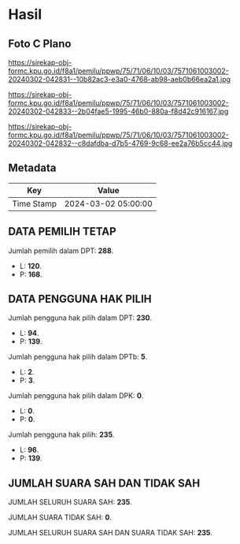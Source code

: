 # Hasil

## Foto C Plano

https://sirekap-obj-formc.kpu.go.id/f8a1/pemilu/ppwp/75/71/06/10/03/7571061003002-20240302-042831--10b82ac3-e3a0-4768-ab98-aeb0b66ea2a1.jpg

https://sirekap-obj-formc.kpu.go.id/f8a1/pemilu/ppwp/75/71/06/10/03/7571061003002-20240302-042833--2b04fae5-1995-46b0-880a-f8d42c916167.jpg

https://sirekap-obj-formc.kpu.go.id/f8a1/pemilu/ppwp/75/71/06/10/03/7571061003002-20240302-042832--c8dafdba-d7b5-4769-9c68-ee2a76b5cc44.jpg


## Metadata

| Key        | Value               |
| ---------- | ------------------- |
| Time Stamp | 2024-03-02 05:00:00 |


## DATA PEMILIH TETAP

Jumlah pemilih dalam DPT: **288**.
 * L: **120**.
 * P: **168**.

## DATA PENGGUNA HAK PILIH

Jumlah pengguna hak pilih dalam DPT: **230**.
 * L: **94**.
 * P: **139**.

Jumlah pengguna hak pilih dalam DPTb: **5**.
 * L: **2**.
 * P: **3**.

Jumlah pengguna hak pilih dalam DPK: **0**.
 * L: **0**.
 * P: **0**.

Jumlah pengguna hak pilih: **235**.
 * L: **96**.
 * P: **139**.

## JUMLAH SUARA SAH DAN TIDAK SAH

JUMLAH SELURUH SUARA SAH: **235**.

JUMLAH SUARA TIDAK SAH: **0**.

JUMLAH SELURUH SUARA SAH DAN SUARA TIDAK SAH: **235**.


